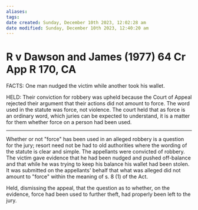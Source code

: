 ```yaml
---
aliases: 
tags: 
date created: Sunday, December 10th 2023, 12:02:28 am
date modified: Sunday, December 10th 2023, 12:40:20 am
---
```


# R v Dawson and James (1977) 64 Cr App R 170, CA

FACTS: One man nudged the victim while another took his wallet.

HELD: Their conviction for robbery was upheld because the Court of Appeal rejected their argument that their actions did not amount to force. The word used in the statute was force, not violence. The court held that as force is an ordinary word, which juries can be expected to understand, it is a matter for them whether force on a person had been used.

---

Whether or not "force" has been used in an alleged robbery is a question for the jury; resort need not be had to old authorities where the wording of the statute is clear and simple. The appellants were convicted of robbery. The victim gave evidence that he had been nudged and pushed off-balance and that while he was trying to keep his balance his wallet had been stolen. It was submitted on the appellants' behalf that what was alleged did not amount to "force" within the meaning of s. 8 (1) of the Act.

Held, dismissing the appeal, that the question as to whether, on the evidence, force had been used to further theft, had properly been left to the jury.
